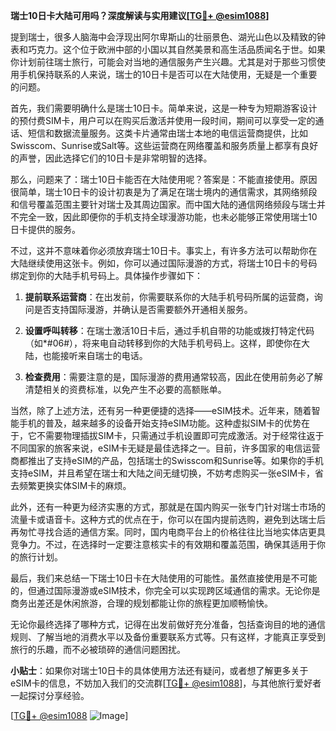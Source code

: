 **瑞士10日卡大陆可用吗？深度解读与实用建议[[TG💪+ @esim1088](https://t.me/s/esim1088)]**

提到瑞士，很多人脑海中会浮现出阿尔卑斯山的壮丽景色、湖光山色以及精致的钟表和巧克力。这个位于欧洲中部的小国以其自然美景和高生活品质闻名于世。如果你计划前往瑞士旅行，可能会对当地的通信服务产生兴趣。尤其是对于那些习惯使用手机保持联系的人来说，瑞士的10日卡是否可以在大陆使用，无疑是一个重要的问题。

首先，我们需要明确什么是瑞士10日卡。简单来说，这是一种专为短期游客设计的预付费SIM卡，用户可以在购买后激活并使用一段时间，期间可以享受一定的通话、短信和数据流量服务。这类卡片通常由瑞士本地的电信运营商提供，比如Swisscom、Sunrise或Salt等。这些运营商在网络覆盖和服务质量上都享有良好的声誉，因此选择它们的10日卡是非常明智的选择。

那么，问题来了：瑞士10日卡能否在大陆使用呢？答案是：不能直接使用。原因很简单，瑞士10日卡的设计初衷是为了满足在瑞士境内的通信需求，其网络频段和信号覆盖范围主要针对瑞士及其周边国家。而中国大陆的通信网络频段与瑞士并不完全一致，因此即便你的手机支持全球漫游功能，也未必能够正常使用瑞士10日卡提供的服务。

不过，这并不意味着你必须放弃瑞士10日卡。事实上，有许多方法可以帮助你在大陆继续使用这张卡。例如，你可以通过国际漫游的方式，将瑞士10日卡的号码绑定到你的大陆手机号码上。具体操作步骤如下：

1. **提前联系运营商**：在出发前，你需要联系你的大陆手机号码所属的运营商，询问是否支持国际漫游，并确认是否需要额外开通相关服务。
   
2. **设置呼叫转移**：在瑞士激活10日卡后，通过手机自带的功能或拨打特定代码（如*#06#），将来电自动转移到你的大陆手机号码上。这样，即使你在大陆，也能接听来自瑞士的电话。

3. **检查费用**：需要注意的是，国际漫游的费用通常较高，因此在使用前务必了解清楚相关的资费标准，以免产生不必要的高额账单。

当然，除了上述方法，还有另一种更便捷的选择——eSIM技术。近年来，随着智能手机的普及，越来越多的设备开始支持eSIM功能。这种虚拟SIM卡的优势在于，它不需要物理插拔SIM卡，只需通过手机设置即可完成激活。对于经常往返于不同国家的旅客来说，eSIM卡无疑是最佳选择之一。目前，许多国家的电信运营商都推出了支持eSIM的产品，包括瑞士的Swisscom和Sunrise等。如果你的手机支持eSIM，并且希望在瑞士和大陆之间无缝切换，不妨考虑购买一张eSIM卡，省去频繁更换实体SIM卡的麻烦。

此外，还有一种更为经济实惠的方式，那就是在国内购买一张专门针对瑞士市场的流量卡或语音卡。这种方式的优点在于，你可以在国内提前选购，避免到达瑞士后再匆忙寻找合适的通信方案。同时，国内电商平台上的价格往往比当地实体店更具竞争力。不过，在选择时一定要注意核实卡的有效期和覆盖范围，确保其适用于你的旅行计划。

最后，我们来总结一下瑞士10日卡在大陆使用的可能性。虽然直接使用是不可能的，但通过国际漫游或eSIM技术，你完全可以实现跨区域通信的需求。无论你是商务出差还是休闲旅游，合理的规划都能让你的旅程更加顺畅愉快。

无论你最终选择了哪种方式，记得在出发前做好充分准备，包括查询目的地的通信规则、了解当地的消费水平以及备份重要联系方式等。只有这样，才能真正享受到旅行的乐趣，而不必被琐碎的通信问题困扰。

**小贴士**：如果你对瑞士10日卡的具体使用方法还有疑问，或者想了解更多关于eSIM卡的信息，不妨加入我们的交流群[[TG💪+ @esim1088](https://t.me/s/esim1088)]，与其他旅行爱好者一起探讨分享经验。

[[TG💪+ @esim1088](https://t.me/s/esim1088) ![Image](https://i.postimg.cc/4NQfJmqS/Snipaste-2025-05-13-00-14-12.png)]